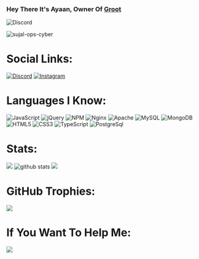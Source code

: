 ### Hey There It's Ayaan, Owner Of [Groot](https://grootbot.pro)

![Discord](https://discord.c99.nl/widget/theme-2/601487810720956416.png)

<img src="https://komarev.com/ghpvc/?username=Ayaan-Dev" alt="sujal-ops-cyber" />

<h1>Social Links:</h1>

<a href="https://discord.gg/groot"><img src="https://img.shields.io/badge/Discord-5865F2?style=for-the-badge&logo=discord&logoColor=white" alt="Discord"></a>
<a href="https://instagram/ayaan_atri108"><img src="https://img.shields.io/badge/Instagram-E4405F?style=for-the-badge&logo=instagram&logoColor=white" alt="Instagram"></a>
<br />

<h1>Languages I Know:</h1>
<p><img src="https://img.shields.io/badge/javascript-%23323330.svg?style=for-the-badge&amp;logo=javascript&amp;logoColor=%23F7DF1E" alt="JavaScript"> <img src="https://img.shields.io/badge/jquery-%230769AD.svg?style=for-the-badge&amp;logo=jquery&amp;logoColor=white" alt="jQuery"> <img src="https://img.shields.io/badge/NPM-%23000000.svg?style=for-the-badge&amp;logo=npm&amp;logoColor=white" alt="NPM"> <img src="https://img.shields.io/badge/nginx-%23009639.svg?style=for-the-badge&amp;logo=nginx&amp;logoColor=white" alt="Nginx"> <img src="https://img.shields.io/badge/apache-%23D42029.svg?style=for-the-badge&amp;logo=apache&amp;logoColor=white" alt="Apache"> <img src="https://img.shields.io/badge/mysql-%2300f.svg?style=for-the-badge&amp;logo=mysql&amp;logoColor=white" alt="MySQL"> <img src="https://img.shields.io/badge/MongoDB-%234ea94b.svg?style=for-the-badge&amp;logo=mongodb&amp;logoColor=white" alt="MongoDB"> <img src="https://img.shields.io/badge/html5-%23E34F26.svg?style=for-the-badge&amp;logo=html5&amp;logoColor=white" alt="HTML5"> <img src="https://img.shields.io/badge/css3-%231572B6.svg?style=for-the-badge&amp;logo=css3&amp;logoColor=white" alt="CSS3"> <img src="https://img.shields.io/badge/TypeScript-007ACC?style=for-the-badge&logo=typescript&logoColor=white" alt="TypeScript"> <img src="https://img.shields.io/badge/PostgreSQL-316192?style=for-the-badge&logo=postgresql&logoColor=white" alt="PostgreSql"></p>

<h1>Stats:</h1>
<img src="https://github-readme-stats.vercel.app/api/top-langs/?username=Ayaan-Dev&theme=radical&layout=compact" />
<img src="https://github-readme-stats.vercel.app/api?username=Ayaan-Dev&show_icons=true&theme=radical" alt="github stats"/>
<img src="https://github-readme-streak-stats.herokuapp.com/?user=AADI0009&&theme=radical&hide_border=false" />

<h1>GitHub Trophies:</h1>
<img src="https://github-profile-trophy.vercel.app/?username=Ayaan-Dev&theme=radical&no-frame=false&no-bg=false&margin-w=4" >

<h1>If You Want To Help Me:</h1>
<a href="https://patreon.com/grootmusic/membership"><img src="https://img.shields.io/badge/Patreon-F96854?style=for-the-badge&logo=patreon&logoColor=white" ></a>
